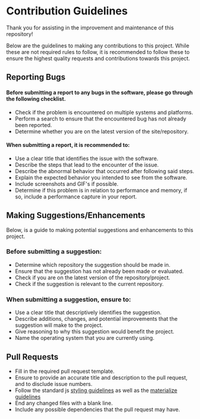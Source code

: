 # Contribution Guidelines
  Thank you for assisting in the improvement and maintenance of this repository!
  
  Below are the guidelines to making any contributions to this project. While these are not required rules to follow, it is recommended to follow these to ensure the highest quality requests and contributions towards this project.
## Reporting Bugs
#### Before submitting a report to any bugs in the software, please go through the following checklist.
- Check if the problem is encountered on multiple systems and platforms.
- Perform a search to ensure that the encountered bug has not already been reported.
- Determine whether you are on the latest version of the site/repository.

#### When submitting a report, it is recommended to:
- Use a clear title that identifies the issue with the software.
- Describe the steps that lead to the encounter of the issue.
- Describe the abnormal behavior that occurred after following said steps.
- Explain the expected behavior you intended to see from the software.
- Include screenshots and GIF's if possible.
- Determine if this problem is in relation to performance and memory, if so, include a performance capture in your report.

## Making Suggestions/Enhancements
Below, is a guide to making potential suggestions and enhancements to this project.

### Before submitting a suggestion:
- Determine which repository the suggestion should be made in.
- Ensure that the suggestion has not already been made or evaluated.
- Check if you are on the latest version of the repository/project.
- Check if the suggestion is relevant to the current repository.

### When submitting a suggestion, ensure to:
- Use a clear title that descriptively identifies the suggestion.
- Describe additions, changes, and potential improvements that the suggestion will make to the project.
- Give reasoning to why this suggestion would benefit the project.
- Name the operating system that you are currently using.

## Pull Requests
- Fill in the required pull request template.
- Ensure to provide an accurate title and description to the pull request, and to disclude issue numbers.
- Follow the standard js [styling guidelines](http://standardjs.com) as well as the [materialize guidelines](http://materializecss.com/getting-started.html)
- End any changed files with a blank line.
- Include any possible dependencies that the pull request may have.
